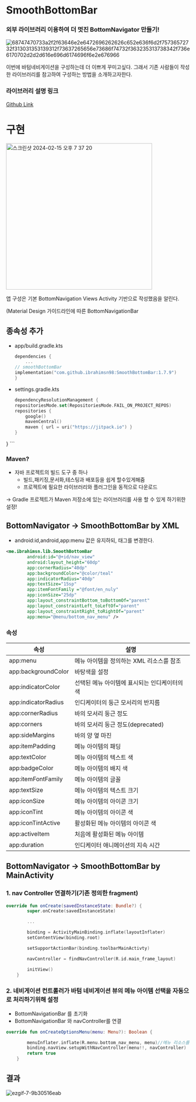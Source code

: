 # SmoothBottomBar
### 외부 라이브러리 이용하여 더 멋진 BottomNavigator 만들기!

![68747470733a2f2f63646e2e6472696262626c652e636f6d2f75736572732f313031353139312f73637265656e73686f74732f363235313738342f736e6170702d2d2d616e696d6174696f6e2e676966](https://github.com/Ohleesang/TIL/assets/148442711/13b0c69b-cfa2-4973-b484-726a3b450f4f)

이번에 바텀네비게이션을 구성하는데 더 이쁘게 꾸미고싶다. 그래서 기존 사람들이 작성한 라이브러리를 참고하여 구성하는 방법을 소개하고자한다.

### 라이브러리 설명 링크
[Github Link](https://github.com/ibrahimsn98/SmoothBottomBar)

# 구현
<img width="400" alt="스크린샷 2024-02-15 오후 7 37 20" src="https://github.com/Ohleesang/TIL/assets/148442711/3d6bd111-dcb8-4676-98ca-b1c72de0d973">

앱 구성은 기본 BottomNavigation Views Activity 기반으로 작성했음을 알린다.

(Material Design 가이드라인에 따른 BottomNavigationBar

## 종속성 추가 
- app/build.gradle.kts
    ```kotlin
    dependencies {
        ...
    // smoothBottomBar
    implementation("com.github.ibrahimsn98:SmoothBottomBar:1.7.9")
    }
    ```
- settings.gradle.kts
    ```kotlin
    dependencyResolutionManagement {
    repositoriesMode.set(RepositoriesMode.FAIL_ON_PROJECT_REPOS)
    repositories {
        google()
        mavenCentral()
        maven { url = uri("https://jitpack.io") }
    }
}
    ```
### Maven?
- 자바 프로젝트의 빌드 도구 중 하나
  - 빌드,패키징,문서화,테스팅과 배포등을 쉽게 할수있게해줌
  - 프로젝트에 필요한 라이브러리와 플러그인을 동적으로 다운로드

-> Gradle 프로젝트가 Maven 저장소에 있는 라이브러리를 사용 할 수 있게 하기위한 설정!

## BottomNavigator -> SmoothBottomBar by XML
- android:id,android,app:menu 값은 유지하되, 태그를 변경한다.
```xml
<me.ibrahimsn.lib.SmoothBottomBar
        android:id="@+id/nav_view"
        android:layout_height="60dp"
        app:cornerRadius="40dp"
        app:backgroundColor="@color/teal"
        app:indicatorRadius="40dp"
        app:textSize="15sp"
        app:itemFontFamily ="@font/en_nuly"
        app:iconSize="25dp"
        app:layout_constraintBottom_toBottomOf="parent"
        app:layout_constraintLeft_toLeftOf="parent"
        app:layout_constraintRight_toRightOf="parent"
        app:menu="@menu/bottom_nav_menu" />
```
### 속성
| 속성 | 설명 |
|------|------|
| app:menu | 메뉴 아이템을 정의하는 XML 리소스를 참조 |
| app:backgroundColor | 바탕색을 설정 |
| app:indicatorColor | 선택된 메뉴 아이템에 표시되는 인디케이터의 색|
| app:indicatorRadius | 인디케이터의 둥근 모서리의 반지름|
| app:cornerRadius | 바의 모서리 둥근 정도|
| app:corners | 바의 모서리 둥근 정도(deprecated) |
| app:sideMargins | 바의 양 옆 마진 |
| app:itemPadding | 메뉴 아이템의 패딩|
| app:textColor | 메뉴 아이템의 텍스트 색|
| app:badgeColor | 메뉴 아이템의 배지 색|
| app:itemFontFamily | 메뉴 아이템의 글꼴|
| app:textSize | 메뉴 아이템의 텍스트 크기|
| app:iconSize | 메뉴 아이템의 아이콘 크기|
| app:iconTint | 메뉴 아이템의 아이콘 색|
| app:iconTintActive | 활성화된 메뉴 아이템의 아이콘 색|
| app:activeItem | 처음에 활성화된 메뉴 아이템 |
| app:duration | 인디케이터 애니메이션의 지속 시간|


## BottomNavigator -> SmoothBottomBar by MainActivity


### 1. nav Controller 연결하기(기존 정의한 fragment)
```kotlin
override fun onCreate(savedInstanceState: Bundle?) {
        super.onCreate(savedInstanceState)

        ...

        binding = ActivityMainBinding.inflate(layoutInflater)
        setContentView(binding.root)

        setSupportActionBar(binding.toolbarMainActivty)

        navController = findNavController(R.id.main_frame_layout)

        initView()
    }
```
### 2. 네비게이션 컨트롤러가 바텀 네비게이션 뷰의 메뉴 아이템 선택을 자동으로 처리하기위해 설정
- BottomNavigationBar 를 초기화
- BottomNavigationBar 와 navController를 연결
```kotlin
override fun onCreateOptionsMenu(menu: Menu?): Boolean {

        menuInflater.inflate(R.menu.bottom_nav_menu, menu)//메뉴 리소스를 인플레이트
        binding.navView.setupWithNavController(menu!!, navController)
        return true
    }
```

## 결과

![ezgif-7-9b30516eab](https://github.com/Ohleesang/TIL/assets/148442711/38e20688-afd2-4fbf-9407-c4559d5b22ac)
